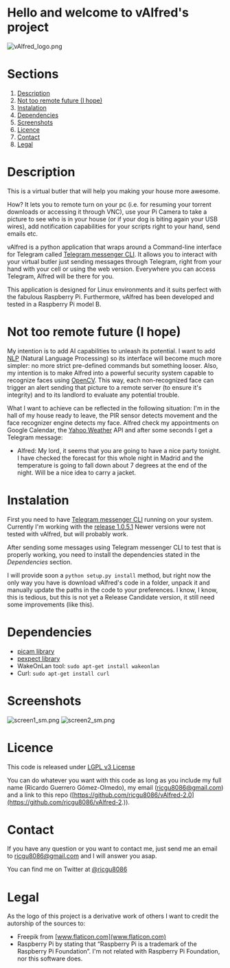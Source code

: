 # Hello and welcome to vAlfred's project #

![vAlfred_logo.png](https://googledrive.com/host/0B-f5ycVRULLQMVR4MEFxWjZueGM/vAlfred_project_logo_half.png)

# Sections #
1. [Description](#Description)
2. [Not too remote future (I hope)](#Not)
3. [Instalation](#Instalation)
4. [Dependencies](#Dependencies)
5. [Screenshots](#Screenshots)
6. [Licence](#Licence)
7. [Contact](#Contact)
8. [Legal](#Legal)

# <a name="Description"></a> Description #

This is a virtual butler that will help you making your house more awesome.

How? It lets you to remote turn on your pc (i.e. for resuming your torrent downloads or accessing it through VNC), use your Pi Camera to take a picture to see who is in your house (or if your dog is biting again your USB wires), add notification capabilities for your scripts right to your hand, send emails etc.

vAlfred is a python application that wraps around a Command-line interface for Telegram called [Telegram messenger CLI](https://github.com/vysheng/tg).
It allows you to interact with your virtual butler just sending messages through Telegram, right from your hand with your cell or using the web version. Everywhere you can access Telegram, Alfred will be there for you.

This application is designed for Linux environments and it suits perfect with the fabulous Raspberry Pi. Furthermore, vAlfred has been developed and tested in a Raspberry Pi model B.

# <a name="Not"></a> Not too remote future (I hope) #

My intention is to add AI capabilities to unleash its potential. I want to add [NLP](https://en.wikipedia.org/wiki/Natural_language_processing) (Natural Language Processing) so its interface will become much more simpler: no more strict pre-defined commands but something looser. Also, my intention is to make Alfred into a powerful security system capable to recognize faces using [OpenCV](https://en.wikipedia.org/wiki/OpenCV). This way, each non-recognized face can trigger an alert sending that picture to a remote server (to ensure it's integrity) and to its landlord to evaluate any potential trouble.

What I want to achieve can be reflected in the following situation:
I'm in the hall of my house ready to leave, the PIR sensor detects movement and the face recognizer engine detects my face. Alfred check my appointments on Google Calendar, the [Yahoo Weather](https://weather.yahoo.com/) API and after some seconds I get a Telegram message:

- Alfred: My lord, it seems that you are going to have a nice party tonight. I have checked the forecast for this whole night in Madrid and the temperature is going to fall down about 7 degrees at the end of the night. Will be a nice idea to carry a jacket.

# <a name="Instalation"></a> Instalation #

First you need to have [Telegram messenger CLI](https://github.com/vysheng/tg) running on your system. Currently I'm working with the [release 1.0.5.1](https://github.com/vysheng/tg/releases/tag/1.0.5.1) Newer versions were not tested with vAlfred, but will probably work.

After sending some messages using Telegram messenger CLI to test that is properly working, you need to install the dependencies stated in the *Dependencies* section.

I will provide soon a `python setup.py install` method, but right now the only way you have is download vAlfred's code in a folder, unpack it and manually update the paths in the code to your preferences. I know, I know, this is tedious, but this is not yet a Release Candidate version, it still need some improvements (like this).

# <a name="Dependencies"></a> Dependencies #

- [picam library](https://github.com/ashtons/picam)
- [pexpect library](http://pexpect.readthedocs.org/en/latest/install.html)
- WakeOnLan tool: `sudo apt-get install wakeonlan`
- Curl: `sudo apt-get install curl`

# <a name="Screenshots"></a> Screenshots #

![screen1_sm.png](https://googledrive.com/host/0B-f5ycVRULLQMVR4MEFxWjZueGM/screen1_sm.png)
![screen2_sm.png](https://googledrive.com/host/0B-f5ycVRULLQMVR4MEFxWjZueGM/screen2_sm.png)

# <a name="Licence"></a> Licence #

This code is released under [LGPL v3 License](https://tldrlegal.com/license/gnu-lesser-general-public-license-v3-%28lgpl-3%29)

You can do whatever you want with this code as long as you include my full name (Ricardo Guerrero Gómez-Olmedo), my email (ricgu8086@gmail.com) and a link to this repo ([https://github.com/ricgu8086/vAlfred-2.0](https://github.com/ricgu8086/vAlfred-2.)).

# <a name="Contact"></a> Contact #
If you have any question or you want to contact me, just send me an email to ricgu8086@gmail.com and I will answer you asap.

You can find me on Twitter at [@ricgu8086](https://twitter.com/ricgu8086)


# <a name="Legal"></a> Legal #

As the logo of this project is a derivative work of others I want to credit the autorship of the sources to: 


- Freepik from [www.flaticon.com](www.flaticon.com)
- Raspberry Pi by stating that “Raspberry Pi is a trademark of the Raspberry Pi Foundation”. I'm not related with Raspberry Pi Foundation, nor this software does.